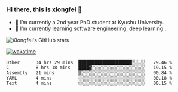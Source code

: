 ### Hi there, this is xiongfei 👋


- 🔭 I’m currently a 2nd year PhD student at Kyushu University.
- 🌱 I’m currently learning software engineering, deep learning...

<!--
**Toma62299781/Toma62299781** is a ✨ _special_ ✨ repository because its `README.md` (this file) appears on your GitHub profile.
Here are some ideas to get you started:
-->

![Xiongfei's GitHub stats](https://github-readme-stats.vercel.app/api?username=Toma62299781)


[![wakatime](https://wakatime.com/badge/user/9e8d5516-d162-43e7-9563-87295d455a71.svg)](https://wakatime.com/@9e8d5516-d162-43e7-9563-87295d455a71)

<!--START_SECTION:waka-->
```text
Other      34 hrs 29 mins  ████████████████████░░░░░   79.46 % 
C          8 hrs 18 mins   ████▓░░░░░░░░░░░░░░░░░░░░   19.15 % 
Assembly   21 mins         ▒░░░░░░░░░░░░░░░░░░░░░░░░   00.84 % 
YAML       4 mins          ░░░░░░░░░░░░░░░░░░░░░░░░░   00.18 % 
Text       4 mins          ░░░░░░░░░░░░░░░░░░░░░░░░░   00.15 % 
```
<!--END_SECTION:waka-->

